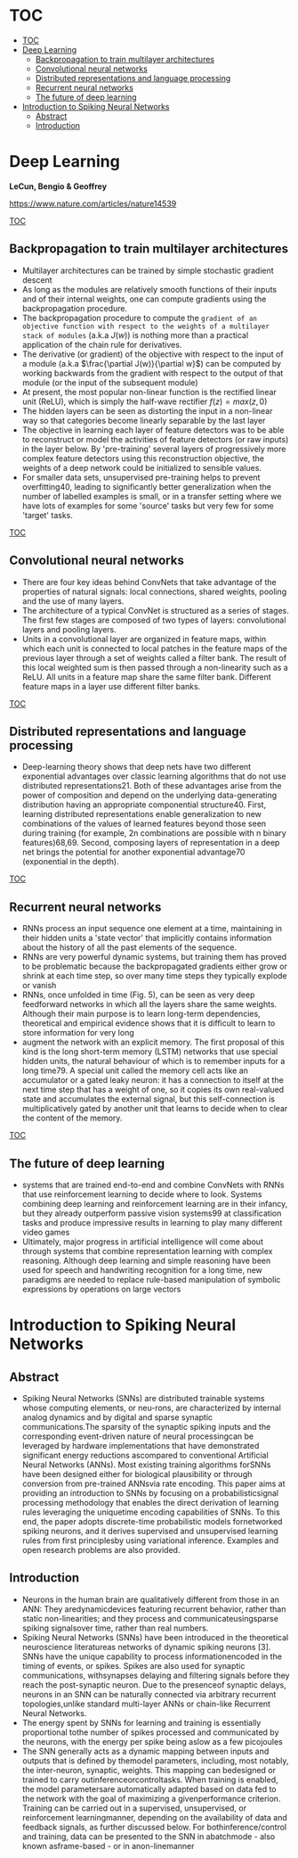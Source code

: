 # TOC
- [TOC](#toc)
- [Deep Learning](#deep-learning)
  - [Backpropagation to train multilayer architectures](#backpropagation-to-train-multilayer-architectures)
  - [Convolutional neural networks](#convolutional-neural-networks)
  - [Distributed representations and language processing](#distributed-representations-and-language-processing)
  - [Recurrent neural networks](#recurrent-neural-networks)
  - [The future of deep learning](#the-future-of-deep-learning)
- [Introduction to Spiking Neural Networks](#introduction-to-spiking-neural-networks)
  - [Abstract](#abstract)
  - [Introduction](#introduction)

# Deep Learning
**LeCun, Bengio & Geoffrey**

https://www.nature.com/articles/nature14539

[TOC](#toc)
## Backpropagation to train multilayer architectures 
- Multilayer architectures can be trained by simple stochastic gradient descent
- As long as the modules are relatively smooth functions of their inputs and of their internal weights, one can compute gradients using the backpropagation procedure.
- The backpropagation procedure to compute the `gradient of an objective function with respect to the weights of a multilayer stack of modules` (a.k.a $J(w)$) is nothing more than a practical application of the chain rule for derivatives.
- The derivative (or gradient) of the objective with respect to the input of a module (a.k.a $\frac{\partial J(w)}{\partial w}$) can be computed by working backwards from the gradient with respect to the output of that module (or the input of the subsequent module) 
- At present, the most popular non-linear function is the rectified linear unit (ReLU), which is simply the half-wave rectifier $f(z) = max(z, 0)$
- The hidden layers can be seen as distorting the input in a non-linear way so that categories become linearly separable by the last layer
- The objective in learning each layer of feature detectors was to be able to reconstruct or model the activities of feature detectors (or raw inputs) in the layer below. By 'pre-training' several layers of progressively more complex feature detectors using this reconstruction objective, the weights of a deep network could be initialized to sensible values.
- For smaller data sets, unsupervised pre-training helps to prevent overfitting40, leading to significantly better generalization when the number of labelled examples is small, or in a transfer setting where we have lots of examples for some 'source' tasks but very few for some 'target' tasks.

[TOC](#toc)
## Convolutional neural networks
- There are four key ideas behind ConvNets that take advantage of the properties of natural signals: local connections, shared weights, pooling and the use of many layers.
- The architecture of a typical ConvNet is structured as a series of stages. The first few stages are composed of two types of layers: convolutional layers and pooling layers.
- Units in a convolutional layer are organized in feature maps, within which each unit is connected to local patches in the feature maps of the previous layer through a set of weights called a filter bank. The result of this local weighted sum is then passed through a non-linearity such as a ReLU. All units in a feature map share the same filter bank. Different feature maps in a layer use different filter banks. 

[TOC](#toc)
## Distributed representations and language processing
- Deep-learning theory shows that deep nets have two different exponential advantages over classic learning algorithms that do not use distributed representations21. Both of these advantages arise from the power of composition and depend on the underlying data-generating distribution having an appropriate componential structure40. First, learning distributed representations enable generalization to new combinations of the values of learned features beyond those seen during training (for example, 2n combinations are possible with n binary features)68,69. Second, composing layers of representation in a deep net brings the potential for another exponential advantage70 (exponential in the depth).

[TOC](#toc)
## Recurrent neural networks
- RNNs process an input sequence one element at a time, maintaining in their hidden units a 'state vector' that implicitly contains information about the history of all the past elements of the sequence. 
- RNNs are very powerful dynamic systems, but training them has proved to be problematic because the backpropagated gradients either grow or shrink at each time step, so over many time steps they typically explode or vanish
- RNNs, once unfolded in time (Fig. 5), can be seen as very deep feedforward networks in which all the layers share the same weights. Although their main purpose is to learn long-term dependencies, theoretical and empirical evidence shows that it is difficult to learn to store information for very long
- augment the network with an explicit memory. The first proposal of this kind is the long short-term memory (LSTM) networks that use special hidden units, the natural behaviour of which is to remember inputs for a long time79. A special unit called the memory cell acts like an accumulator or a gated leaky neuron: it has a connection to itself at the next time step that has a weight of one, so it copies its own real-valued state and accumulates the external signal, but this self-connection is multiplicatively gated by another unit that learns to decide when to clear the content of the memory.

[TOC](#toc)
## The future of deep learning
- systems that are trained end-to-end and combine ConvNets with RNNs that use reinforcement learning to decide where to look. Systems combining deep learning and reinforcement learning are in their infancy, but they already outperform passive vision systems99 at classification tasks and produce impressive results in learning to play many different video games
- Ultimately, major progress in artificial intelligence will come about through systems that combine representation learning with complex reasoning. Although deep learning and simple reasoning have been used for speech and handwriting recognition for a long time, new paradigms are needed to replace rule-based manipulation of symbolic expressions by operations on large vectors

# Introduction to Spiking Neural Networks

## Abstract
- Spiking Neural Networks (SNNs) are distributed trainable systems whose computing elements, or neu-rons, are characterized by internal analog dynamics and by digital and sparse synaptic communications.The sparsity of the synaptic spiking inputs and the corresponding event-driven nature of neural processingcan be leveraged by hardware implementations that have demonstrated significant energy reductions ascompared  to  conventional  Artificial  Neural  Networks  (ANNs).  Most  existing  training  algorithms  forSNNs have been designed either for biological plausibility or through conversion from pre-trained ANNsvia rate encoding. This paper aims at providing an introduction to SNNs by focusing on a probabilisticsignal processing methodology that enables the direct derivation of learning rules leveraging the uniquetime encoding capabilities of SNNs. To this end, the paper adopts discrete-time probabilistic models fornetworked spiking neurons, and it derives supervised and unsupervised learning rules from first principlesby using variational inference. Examples and open research problems are also provided.

## Introduction
- Neurons in the human brain are qualitatively different from those in an ANN: They aredynamicdevices featuring recurrent behavior, rather than static non-linearities; and they process and communicateusingsparse spiking signalsover time, rather than real numbers.
- Spiking Neural Networks (SNNs) have been introduced in the theoretical neuroscience literatureas  networks  of  dynamic  spiking  neurons  [3].  SNNs  have  the  unique  capability  to  process  informationencoded  in  the  timing  of  events,  or  spikes.  Spikes  are  also  used  for  synaptic  communications,  withsynapses delaying and filtering signals before they reach the post-synaptic neuron. Due to the presenceof  synaptic  delays,  neurons  in  an  SNN  can  be  naturally  connected  via  arbitrary  recurrent  topologies,unlike standard multi-layer ANNs or chain-like Recurrent Neural Networks.
- The  energy  spent  by  SNNs  for  learning  and  training  is  essentially  proportional  tothe  number  of  spikes  processed  and  communicated  by  the  neurons,  with  the  energy  per  spike  being  aslow as a few picojoules
- The  SNN  generally  acts  as  a  dynamic  mapping  between  inputs  and  outputs  that  is  defined  by  themodel  parameters,  including,  most  notably,  the  inter-neuron,  synaptic,  weights.  This  mapping  can  bedesigned or trained to carry outinferenceorcontroltasks. When training is enabled, the model parametersare  automatically  adapted  based  on  data  fed  to  the  network  with  the  goal  of  maximizing  a  givenperformance criterion. Training can be carried out in a supervised, unsupervised, or reinforcement learningmanner, depending on the availability of data and feedback signals, as further discussed below. For bothinference/control  and  training,  data  can  be  presented  to  the  SNN  in  abatchmode  -  also  known  asframe-based - or in anon-linemanner